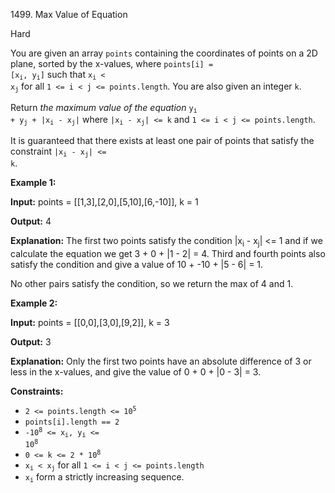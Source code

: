1499\. Max Value of Equation

Hard

You are given an array `points` containing the coordinates of points on a 2D plane, sorted by the x-values, where <code>points[i] = [x<sub>i</sub>, y<sub>i</sub>]</code> such that <code>x<sub>i</sub> < x<sub>j</sub></code> for all `1 <= i < j <= points.length`. You are also given an integer `k`.

Return _the maximum value of the equation_ <code>y<sub>i</sub> + y<sub>j</sub> + |x<sub>i</sub> - x<sub>j</sub>|</code> where <code>|x<sub>i</sub> - x<sub>j</sub>| <= k</code> and `1 <= i < j <= points.length`.

It is guaranteed that there exists at least one pair of points that satisfy the constraint <code>|x<sub>i</sub> - x<sub>j</sub>| <= k</code>.

**Example 1:**

**Input:** points = [[1,3],[2,0],[5,10],[6,-10]], k = 1

**Output:** 4

**Explanation:** The first two points satisfy the condition |x<sub>i</sub> - x<sub>j</sub>| <= 1 and if we calculate the equation we get 3 + 0 + |1 - 2| = 4. Third and fourth points also satisfy the condition and give a value of 10 + -10 + |5 - 6| = 1.

No other pairs satisfy the condition, so we return the max of 4 and 1.

**Example 2:**

**Input:** points = [[0,0],[3,0],[9,2]], k = 3

**Output:** 3

**Explanation:** Only the first two points have an absolute difference of 3 or less in the x-values, and give the value of 0 + 0 + |0 - 3| = 3.

**Constraints:**

*   <code>2 <= points.length <= 10<sup>5</sup></code>
*   `points[i].length == 2`
*   <code>-10<sup>8</sup> <= x<sub>i</sub>, y<sub>i</sub> <= 10<sup>8</sup></code>
*   <code>0 <= k <= 2 * 10<sup>8</sup></code>
*   <code>x<sub>i</sub> < x<sub>j</sub></code> for all `1 <= i < j <= points.length`
*   <code>x<sub>i</sub></code> form a strictly increasing sequence.